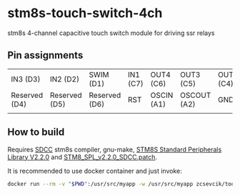 # stm8s-touch-switch-4ch

stm8s 4-channel capacitive touch switch module for driving ssr relays

## Pin assignments

|               |               |               |          |            |             |           |           |              |              |
|---------------|---------------|---------------|----------|------------|-------------|-----------|-----------|--------------|--------------|
|    IN3 (D3)   |    IN2 (D2)   |   SWIM (D1)   | IN1 (C7) |  OUT4 (C6) |  OUT3 (C5)  | OUT2 (C4) | OUT1 (C3) | I2C_SCL (B4) | I2C_SDA (B5) |
| Reserved (D4) | Reserved (D5) | Reserved (D6) |    RST   | OSCIN (A1) | OSCOUT (A2) |    GND    |     5V    |      3V3     |   IN4 (A3)   |
|               |               |               |          |            |             |           |           |              |              |

## How to build

Requires [SDCC](http://sdcc.sourceforge.net/) stm8s compiler, gnu-make, [STM8S Standard Peripherals Library V2.2.0](http://www.st.com/en/embedded-software/stsw-stm8069.html) and [STM8_SPL_v2.2.0_SDCC.patch](https://github.com/gicking/SPL_2.2.0_SDCC_patch/).

It is recommended to use docker container and just invoke:
```bash
docker run --rm -v "$PWD":/usr/src/myapp -w /usr/src/myapp zcsevcik/toolchain-stm8s make
```
